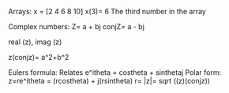 
Arrays:
x = [2 4 6 8 10]
x(3)= 6
	The third number in the array



Complex numbers: 
Z= a + bj
conjZ= a - bj

real (z), imag (z)

z(conjz)= a^2+b^2 

Eulers formula: Relates e^itheta = costheta + sinthetaj
Polar form: z=re^itheta = (rcostheta) + j(rsintheta)
	r= |z|= sqrt ((z)(conjz))



